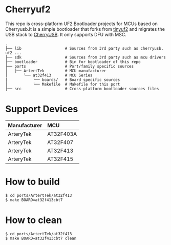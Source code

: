 # Cherryuf2
This repo is cross-platform UF2 Bootloader projects for MCUs based on Cherryusb.It is a simple bootloader that forks from [tinyuf2](https://github.com/adafruit/tinyuf2) and migrates the USB stack to [CherryUSB](https://github.com/sakumisu/CherryUSB).
It only supports DFU with MSC.
```
.
├── lib                   # Sources from 3rd party such as cherryusb, uf2 ...
├── sdk                   # Sources from 3rd party such as mcu drivers
├── bootloader            # Bin for bootloader of this repo
├── ports                 # Port/family specific sources
│   ├── ArtertTek         # MCU manufacturer
│       └── at32f413      # MCU Series
|           └── boards/   # Board specific sources
│           └── Makefile  # Makefile for this port         
├── src                   # Cross-platform bootloader sources files
```

# Support Devices
| Manufacturer | MCU         |
| :----------  | :---------- | 
| ArteryTek    | AT32F403A   |
| ArteryTek    | AT32F407    |
| ArteryTek    | AT32F413    |
| ArteryTek    | AT32F415    |

# How to build
```
$ cd ports/ArtertTek/at32f413
$ make BOARD=at32f413cbt7
```

# How to clean
```
$ cd ports/ArtertTek/at32f413
$ make BOARD=at32f413cbt7 clean
```